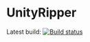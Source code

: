 # UnityRipper
Latest build: [![Build status](https://ci.appveyor.com/api/projects/status/rds46l7fn62377p7?svg=true)](https://ci.appveyor.com/project/mafaca/unityripper/branch/master)
